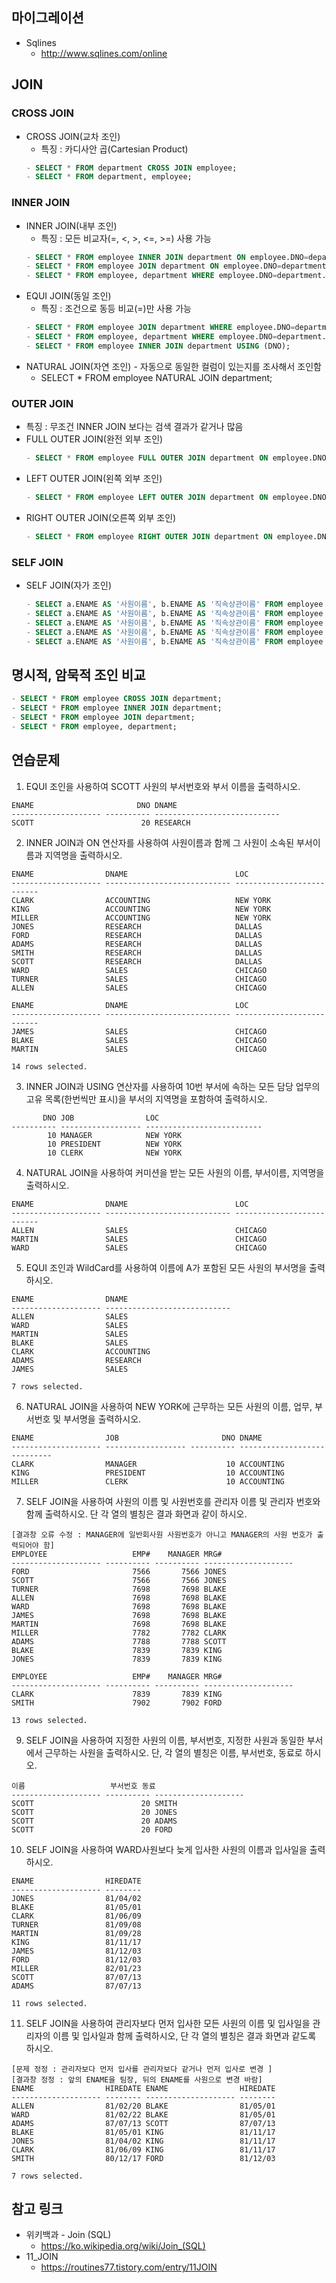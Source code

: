 ## 마이그레이션
* Sqlines
  - http://www.sqlines.com/online
  
## JOIN
### CROSS JOIN
* CROSS JOIN(교차 조인) 
  - 특징 : 카디사안 곱(Cartesian Product)
  ```sql
  - SELECT * FROM department CROSS JOIN employee;  
  - SELECT * FROM department, employee;
  ```
### INNER JOIN
* INNER JOIN(내부 조인) 
  - 특징 : 모든 비교자(=, <, >, <=, >=) 사용 가능
  ```sql
  - SELECT * FROM employee INNER JOIN department ON employee.DNO=department.DNO;
  - SELECT * FROM employee JOIN department ON employee.DNO=department.DNO;
  - SELECT * FROM employee, department WHERE employee.DNO=department.DNO;
  ```
* EQUI JOIN(동일 조인) 
  - 특징 : 조건으로 동등 비교(=)만 사용 가능
  ```sql
  - SELECT * FROM employee JOIN department WHERE employee.DNO=department.DNO;  
  - SELECT * FROM employee, department WHERE employee.DNO=department.DNO;  
  - SELECT * FROM employee INNER JOIN department USING (DNO);
  ```
* NATURAL JOIN(자연 조인) - 자동으로 동일한 컬럼이 있는지를 조사해서 조인함
  - SELECT * FROM employee NATURAL JOIN department;
### OUTER JOIN
* 특징 : 무조건 INNER JOIN 보다는 검색 결과가 같거나 많음
* FULL OUTER JOIN(완전 외부 조인)
  ```sql
  - SELECT * FROM employee FULL OUTER JOIN department ON employee.DNO = department.DNO;  
  ```
* LEFT OUTER JOIN(왼쪽 외부 조인)
  ```sql
  - SELECT * FROM employee LEFT OUTER JOIN department ON employee.DNO = department.DNO;  
  ```
* RIGHT OUTER JOIN(오른쪽 외부 조인)
  ```sql
  - SELECT * FROM employee RIGHT OUTER JOIN department ON employee.DNO = department.DNO;
  ```
### SELF JOIN
* SELF JOIN(자가 조인)
  ```sql
  - SELECT a.ENAME AS '사원이름', b.ENAME AS '직속상관이름' FROM employee a INNER JOIN employee b ON a.MANAGER=b.DNO
  - SELECT a.ENAME AS '사원이름', b.ENAME AS '직속상관이름' FROM employee a JOIN employee b ON a.MANAGER=b.DNO
  - SELECT a.ENAME AS '사원이름', b.ENAME AS '직속상관이름' FROM employee a INNER JOIN employee b WHERE a.MANAGER=b.DNO
  - SELECT a.ENAME AS '사원이름', b.ENAME AS '직속상관이름' FROM employee a JOIN employee b WHERE a.MANAGER=b.DNO
  - SELECT a.ENAME AS '사원이름', b.ENAME AS '직속상관이름' FROM employee a, employee b WHERE a.MANAGER=b.DNO
  ```

## 명시적, 암묵적 조인 비교
  ```sql
  - SELECT * FROM employee CROSS JOIN department;
  - SELECT * FROM employee INNER JOIN department;
  - SELECT * FROM employee JOIN department;
  - SELECT * FROM employee, department;
  ```

## 연습문제

1. EQUI 조인을 사용하여 SCOTT 사원의 부서번호와 부서 이름을 출력하시오.
```console
ENAME                       DNO DNAME
-------------------- ---------- ----------------------------
SCOTT                        20 RESEARCH
```

2. INNER JOIN과 ON 연산자를 사용하여 사원이름과 함께 그 사원이 소속된 부서이름과 지역명을 출력하시오.
```console
ENAME                DNAME                        LOC
-------------------- ---------------------------- --------------------------
CLARK                ACCOUNTING                   NEW YORK
KING                 ACCOUNTING                   NEW YORK
MILLER               ACCOUNTING                   NEW YORK
JONES                RESEARCH                     DALLAS
FORD                 RESEARCH                     DALLAS
ADAMS                RESEARCH                     DALLAS
SMITH                RESEARCH                     DALLAS
SCOTT                RESEARCH                     DALLAS
WARD                 SALES                        CHICAGO
TURNER               SALES                        CHICAGO
ALLEN                SALES                        CHICAGO

ENAME                DNAME                        LOC
-------------------- ---------------------------- --------------------------
JAMES                SALES                        CHICAGO
BLAKE                SALES                        CHICAGO
MARTIN               SALES                        CHICAGO

14 rows selected.
```

3. INNER JOIN과 USING 연산자를 사용하여 10번 부서에 속하는 모든 담당 업무의 고유 목록(한번씩만 표시)을 부서의 지역명을 포함하여 출력하시오.
```console
       DNO JOB                LOC
---------- ------------------ --------------------------
        10 MANAGER            NEW YORK
        10 PRESIDENT          NEW YORK
        10 CLERK              NEW YORK
```

4. NATURAL JOIN을 사용하여 커미션을 받는 모든 사원의 이름, 부서이름, 지역명을 출력하시오.
```console
ENAME                DNAME                        LOC
-------------------- ---------------------------- --------------------------
ALLEN                SALES                        CHICAGO
MARTIN               SALES                        CHICAGO
WARD                 SALES                        CHICAGO
```


5. EQUI 조인과 WildCard를 사용하여 이름에 A가 포함된 모든 사원의 부서명을 출력하시오.
```console
ENAME                DNAME
-------------------- ----------------------------
ALLEN                SALES
WARD                 SALES
MARTIN               SALES
BLAKE                SALES
CLARK                ACCOUNTING
ADAMS                RESEARCH
JAMES                SALES

7 rows selected.
```


6. NATURAL JOIN을 사용하여 NEW YORK에 근무하는 모든 사원의 이름, 업무, 부서번호 및 부서명을 출력하시오.
```console
ENAME                JOB                       DNO DNAME
-------------------- ------------------ ---------- ----------------------------
CLARK                MANAGER                    10 ACCOUNTING
KING                 PRESIDENT                  10 ACCOUNTING
MILLER               CLERK                      10 ACCOUNTING
```

7. SELF JOIN을 사용하여 사원의 이름 및 사원번호를 관리자 이름 및 관리자 번호와 함께 출력하시오. 단 각 열의 별칭은 결과 화면과 같이 하시오.
```console
[결과창 오류 수정 : MANAGER에 일반회사원 사원번호가 아니고 MANAGER의 사원 번호가 출력되어야 함]
EMPLOYEE                   EMP#    MANAGER MRG#
-------------------- ---------- ---------- --------------------
FORD                       7566       7566 JONES
SCOTT                      7566       7566 JONES
TURNER                     7698       7698 BLAKE
ALLEN                      7698       7698 BLAKE
WARD                       7698       7698 BLAKE
JAMES                      7698       7698 BLAKE
MARTIN                     7698       7698 BLAKE
MILLER                     7782       7782 CLARK
ADAMS                      7788       7788 SCOTT
BLAKE                      7839       7839 KING
JONES                      7839       7839 KING

EMPLOYEE                   EMP#    MANAGER MRG#
-------------------- ---------- ---------- --------------------
CLARK                      7839       7839 KING
SMITH                      7902       7902 FORD

13 rows selected.
```

<!--
8. OUTER JOIN, SELF JOIN을 사용하여 관리자가 없는 사원을 포함하여 사원번호를 기준으로 내림차순 정렬을 하여 출력하시오.
```console
[결과창 오류 수정 : MANAGER에 MANAGER 이름을 MGR#에 MANAGER  출력하도록 수정 바람]
EMPLOYEE                   EMP#    MANAGER MGR#
-------------------- ---------- ---------- --------------------
MILLER                     7782       7782 CLARK
FORD                       7566       7566 JONES
JAMES                      7698       7698 BLAKE
ADAMS                      7788       7788 SCOTT
TURNER                     7698       7698 BLAKE
KING
SCOTT                      7566       7566 JONES
CLARK                      7839       7839 KING
BLAKE                      7839       7839 KING
MARTIN                     7698       7698 BLAKE
JONES                      7839       7839 KING

EMPLOYEE                   EMP#    MANAGER MGR#
-------------------- ---------- ---------- --------------------
WARD                       7698       7698 BLAKE
ALLEN                      7698       7698 BLAKE
SMITH                      7902       7902 FORD

14 rows selected.
```

-->
9. SELF JOIN을 사용하여 지정한 사원의 이름, 부서번호, 지정한 사원과 동일한 부서에서 근무하는 사원을 출력하시오. 단, 각 열의 별칭은 이름, 부서번호, 동료로 하시오.
```console
이름                   부서번호 동료
-------------------- ---------- --------------------
SCOTT                        20 SMITH
SCOTT                        20 JONES
SCOTT                        20 ADAMS
SCOTT                        20 FORD
```

10. SELF JOIN을 사용하여 WARD사원보다 늦게 입사한 사원의 이름과 입사일을 출력하시오.
```console
ENAME                HIREDATE
-------------------- --------
JONES                81/04/02
BLAKE                81/05/01
CLARK                81/06/09
TURNER               81/09/08
MARTIN               81/09/28
KING                 81/11/17
JAMES                81/12/03
FORD                 81/12/03
MILLER               82/01/23
SCOTT                87/07/13
ADAMS                87/07/13

11 rows selected.
```

11. SELF JOIN을 사용하여 관리자보다 먼저 입사한 모든 사원의 이름 및 입사일을 관리자의 이름 및 입사일과 함께 출력하시오, 단 각 열의 별칭은 결과 화면과 같도록 하시오.

```console
[문제 정정 : 관리자보다 먼저 입사를 관리자보다 같거나 먼저 입사로 변경 ]
[결과창 정정 : 앞의 ENAME을 팀장, 뒤의 ENAME를 사원으로 변경 바람]
ENAME                HIREDATE ENAME                HIREDATE
-------------------- -------- -------------------- --------
ALLEN                81/02/20 BLAKE                81/05/01
WARD                 81/02/22 BLAKE                81/05/01
ADAMS                87/07/13 SCOTT                87/07/13
BLAKE                81/05/01 KING                 81/11/17
JONES                81/04/02 KING                 81/11/17
CLARK                81/06/09 KING                 81/11/17
SMITH                80/12/17 FORD                 81/12/03

7 rows selected.
```

## 참고 링크
* 위키백과 - Join (SQL)
  - https://ko.wikipedia.org/wiki/Join_(SQL)
* 11_JOIN
  - https://routines77.tistory.com/entry/11JOIN
    
    
